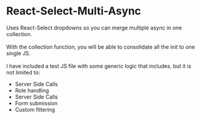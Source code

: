 # React-Select-Multi-Async
Uses React-Select dropdowns so you can merge multiple async in one collection.
<br>
<br>
With the collection function, you will be able to consolidate all the init to one single JS.
<br>
<br>
I have included a test JS file with some generic logic that includes, but it is not limited to: 
<ul>
  <li>Server Side Calls</li>
    <li>Role handling</li>
    <li>Server Side Calls</li>
    <li>Form submission</li>
      <li>Custom filtering</li>
  </ul>
  

